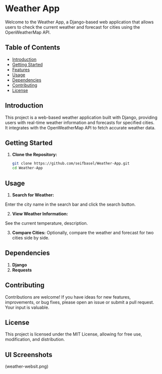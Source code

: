 # Weather App

Welcome to the Weather App, a Django-based web application that allows users to check the current weather and forecast for cities using the OpenWeatherMap API.

## Table of Contents

- [Introduction](#introduction)
- [Getting Started](#getting-started)
- [Features](#features)
- [Usage](#usage)
- [Dependencies](#dependencies)
- [Contributing](#contributing)
- [License](#license)

## Introduction

This project is a web-based weather application built with Django, providing users with real-time weather information and forecasts for specified cities. It integrates with the OpenWeatherMap API to fetch accurate weather data.

## Getting Started

1. **Clone the Repository:**
   ```bash
   git clone https://github.com/seifbasel/Weather-App.git
   cd Weather-App
## Usage
1. **Search for Weather:**

Enter the city name in the search bar and click the search button.

2. **View Weather Information:**

See the current temperature, description.

3. **Compare Cities:**
Optionally, compare the weather and forecast for two cities side by side.

## Dependencies

1. **Django**
2. **Requests**

## Contributing
Contributions are welcome! If you have ideas for new features, improvements, or bug fixes, please open an issue or submit a pull request. Your input is valuable.

## License
This project is licensed under the MIT License, allowing for free use, modification, and distribution.

## UI Screenshots
(weather-websit.png)